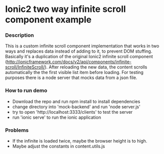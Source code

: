 # Ionic2 two way infinite scroll component example

### Description

This is a custom infinite scroll component implementation that works in two ways and replaces data instead of adding to it, to prevent DOM stuffing. Basically it's a duplication of the original Ionic2 infinite scroll component (http://ionicframework.com/docs/v2/api/components/infinite-scroll/InfiniteScroll/). After reloading the new data, the content scrolls automatically the the first visible list item before loading. For testing purposes there is a node server that mocks data from a json file.

### How to run demo

* Download the repo and run npm install to install dependencies
* change directory into 'mock-backend' and run 'node server.js'
* try to open 'http://localhost:3333/clients' to test the server
* run 'ionic serve' to run the ionic application 

### Problems

* If the infinite is loaded twice, maybe the browser height is to high.
* Maybe adjust the constants in content.utils.js 